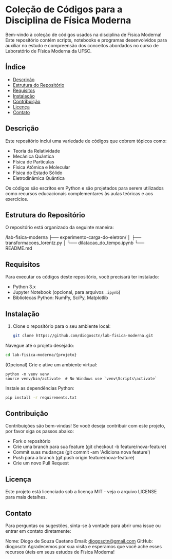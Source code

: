 # Coleção de Códigos para a Disciplina de Física Moderna

Bem-vindo à coleção de códigos usados na disciplina de Física Moderna! Este repositório contém scripts, notebooks e programas desenvolvidos para auxiliar no estudo e compreensão dos conceitos abordados no curso de Laboratório de Física Moderna da UFSC.

## Índice

- [Descrição](#descrição)
- [Estrutura do Repositório](#estrutura-do-repositório)
- [Requisitos](#requisitos)
- [Instalação](#instalação)
- [Contribuição](#contribuição)
- [Licença](#licença)
- [Contato](#contato)

## Descrição

Este repositório inclui uma variedade de códigos que cobrem tópicos como:

- Teoria da Relatividade
- Mecânica Quântica
- Física de Partículas
- Física Atômica e Molecular
- Física do Estado Sólido
- Eletrodinâmica Quântica

Os códigos são escritos em  Python e são projetados para serem utilizados como recursos educacionais complementares às aulas teóricas e aos exercícios.

## Estrutura do Repositório

O repositório está organizado da seguinte maneira:

/lab-fisica-moderna
├── experimento-carga-do-eletron/
│ ├── transformacoes_lorentz.py
│ └── dilatacao_do_tempo.ipynb
└── README.md

## Requisitos

Para executar os códigos deste repositório, você precisará ter instalado:

- Python 3.x
- Jupyter Notebook (opcional, para arquivos `.ipynb`)
- Bibliotecas Python: NumPy, SciPy, Matplotlib

## Instalação

1. Clone o repositório para o seu ambiente local:
   ```bash
   git clone https://github.com/diogosctn/lab-fisica-moderna.git
   ```
Navegue até o projeto desejado:
```bash
cd lab-fisica-moderna/{projeto}
```
(Opcional) Crie e ative um ambiente virtual:
```
python -m venv venv
source venv/bin/activate  # No Windows use `venv\Scripts\activate`
```
Instale as dependências Python:

```bash
pip install -r requirements.txt
```

## Contribuição
Contribuições são bem-vindas! Se você deseja contribuir com este projeto, por favor siga os passos abaixo:

- Fork o repositório
- Crie uma branch para sua feature (git checkout -b feature/nova-feature)
- Commit suas mudanças (git commit -am 'Adiciona nova feature')
- Push para a branch (git push origin feature/nova-feature)
- Crie um novo Pull Request

## Licença
Este projeto está licenciado sob a licença MIT - veja o arquivo LICENSE para mais detalhes.

## Contato
Para perguntas ou sugestões, sinta-se à vontade para abrir uma issue ou entrar em contato diretamente:

Nome: Diogo de Souza Caetano
Email: diogosctn@gmail.com
GitHub: diogosctn
Agradecemos por sua visita e esperamos que você ache esses recursos úteis em seus estudos de Física Moderna!